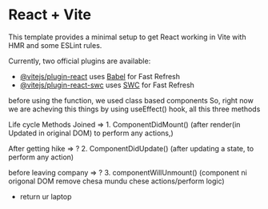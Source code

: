 # React + Vite

This template provides a minimal setup to get React working in Vite with HMR and some ESLint rules.

Currently, two official plugins are available:

- [@vitejs/plugin-react](https://github.com/vitejs/vite-plugin-react/blob/main/packages/plugin-react/README.md) uses [Babel](https://babeljs.io/) for Fast Refresh
- [@vitejs/plugin-react-swc](https://github.com/vitejs/vite-plugin-react-swc) uses [SWC](https://swc.rs/) for Fast Refresh



before using the function, we used class based components
So, right now we are acheving this things by using useEffect() hook, all this three methods 

Life cycle Methods 
Joined => 1. ComponentDidMount()
(after render(in Updated in original DOM) to perform any actions,)

After getting hike => ? 2. ComponentDidUpdate()
(after updating a state, to perform any action)

before leaving company => ? 3. componentWillUnmount()
(component ni origonal DOM remove chesa mundu chese actions/perform logic)
 - return ur laptop 

